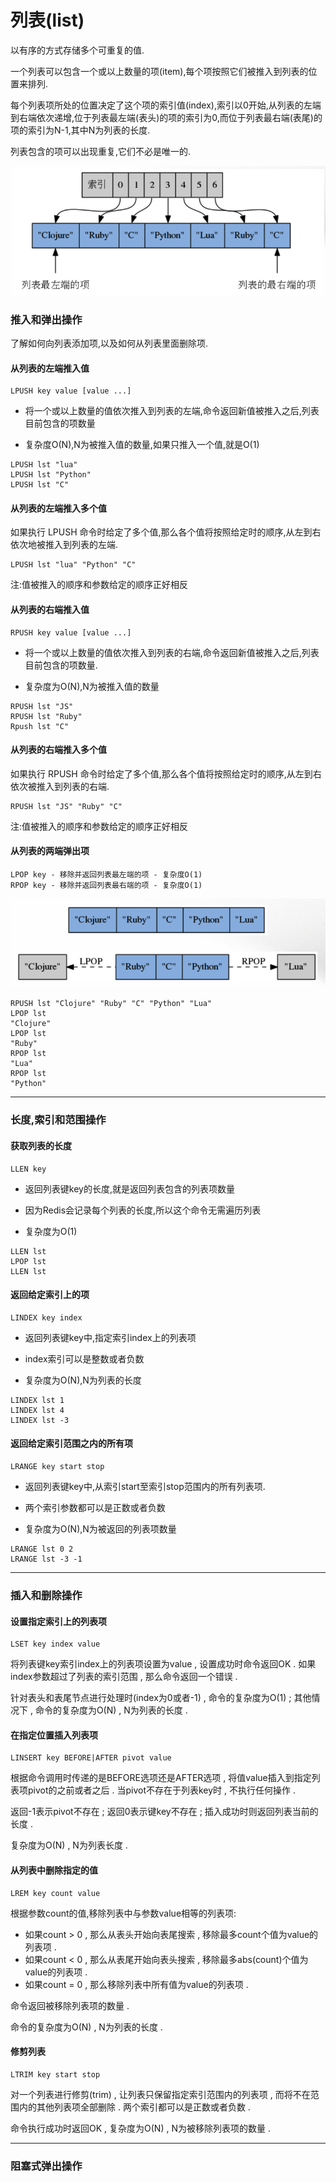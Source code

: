 # 列表\(list\)

以有序的方式存储多个可重复的值.

一个列表可以包含一个或以上数量的项\(item\),每个项按照它们被推入到列表的位置来排列.

每个列表项所处的位置决定了这个项的索引值\(index\),索引以0开始,从列表的左端到右端依次递增,位于列表最左端\(表头\)的项的索引为0,而位于列表最右端\(表尾\)的项的索引为N-1,其中N为列表的长度.

列表包含的项可以出现重复,它们不必是唯一的.

![](/Snip20160712_6.png)

### 推入和弹出操作

了解如何向列表添加项,以及如何从列表里面删除项.

#### 从列表的左端推入值

```
LPUSH key value [value ...]
```

* 将一个或以上数量的值依次推入到列表的左端,命令返回新值被推入之后,列表目前包含的项数量

* 复杂度O\(N\),N为被推入值的数量,如果只推入一个值,就是O\(1\)

```
LPUSH lst "lua"
LPUSH lst "Python"
LPUSH lst "C"
```

#### 从列表的左端推入多个值

如果执行 LPUSH 命令时给定了多个值,那么各个值将按照给定时的顺序,从左到右依次地被推入到列表的左端.

```
LPUSH lst "lua" "Python" "C"
```

注:值被推入的顺序和参数给定的顺序正好相反

#### 从列表的右端推入值

```
RPUSH key value [value ...]
```

* 将一个或以上数量的值依次推入到列表的右端,命令返回新值被推入之后,列表目前包含的项数量.

* 复杂度为O\(N\),N为被推入值的数量

```
RPUSH lst "JS"
RPUSH lst "Ruby"
Rpush lst "C"
```

#### 从列表的右端推入多个值

如果执行 RPUSH 命令时给定了多个值,那么各个值将按照给定时的顺序,从左到右依次被推入到列表的右端.

```
RPUSH lst "JS" "Ruby" "C"
```

注:值被推入的顺序和参数给定的顺序正好相反

#### 从列表的两端弹出项

```
LPOP key - 移除并返回列表最左端的项 - 复杂度O(1)
RPOP key - 移除并返回列表最右端的项 - 复杂度O(1)
```

![](/Snip20160712_7.png)

```
RPUSH lst "Clojure" "Ruby" "C" "Python" "Lua"
LPOP lst
"Clojure"
LPOP lst
"Ruby"
RPOP lst
"Lua"
RPOP lst
"Python"
```

---

### 长度,索引和范围操作

#### 获取列表的长度

```
LLEN key
```

* 返回列表键key的长度,就是返回列表包含的列表项数量

* 因为Redis会记录每个列表的长度,所以这个命令无需遍历列表

* 复杂度为O\(1\)

```
LLEN lst
LPOP lst
LLEN lst
```

#### 返回给定索引上的项

```
LINDEX key index
```

* 返回列表键key中,指定索引index上的列表项

* index索引可以是整数或者负数

* 复杂度为O\(N\),N为列表的长度

```
LINDEX lst 1
LINDEX lst 4
LINDEX lst -3
```

#### 返回给定索引范围之内的所有项

```
LRANGE key start stop
```

* 返回列表键key中,从索引start至索引stop范围内的所有列表项.

* 两个索引参数都可以是正数或者负数

* 复杂度为O\(N\),N为被返回的列表项数量

```
LRANGE lst 0 2
LRANGE lst -3 -1
```

---

### 插入和删除操作

#### 设置指定索引上的列表项

```
LSET key index value
```

将列表键key索引index上的列表项设置为value , 设置成功时命令返回OK . 如果index参数超过了列表的索引范围 , 那么命令返回一个错误 .

针对表头和表尾节点进行处理时\(index为0或者-1\) , 命令的复杂度为O\(1\) ; 其他情况下 , 命令的复杂度为O\(N\) , N为列表的长度 .

#### 在指定位置插入列表项

```
LINSERT key BEFORE|AFTER pivot value
```

根据命令调用时传递的是BEFORE选项还是AFTER选项 , 将值value插入到指定列表项pivot的之前或者之后 . 当pivot不存在于列表key时 , 不执行任何操作 .

返回-1表示pivot不存在 ; 返回0表示键key不存在 ; 插入成功时则返回列表当前的长度 .

复杂度为O\(N\) , N为列表长度 .

#### 从列表中删除指定的值

```
LREM key count value
```

根据参数count的值,移除列表中与参数value相等的列表项:

* 如果count &gt; 0 , 那么从表头开始向表尾搜索 , 移除最多count个值为value的列表项 . 
* 如果count &lt; 0 , 那么从表尾开始向表头搜索 , 移除最多abs\(count\)个值为value的列表项 . 
* 如果count = 0 , 那么移除列表中所有值为value的列表项 . 

命令返回被移除列表项的数量 .

命令的复杂度为O\(N\) , N为列表的长度 .

#### 修剪列表

```
LTRIM key start stop
```

对一个列表进行修剪\(trim\) , 让列表只保留指定索引范围内的列表项 , 而将不在范围内的其他列表项全部删除 . 两个索引都可以是正数或者负数 . 

命令执行成功时返回OK , 复杂度为O\(N\) , N为被移除列表项的数量 . 

---

### 阻塞式弹出操作



